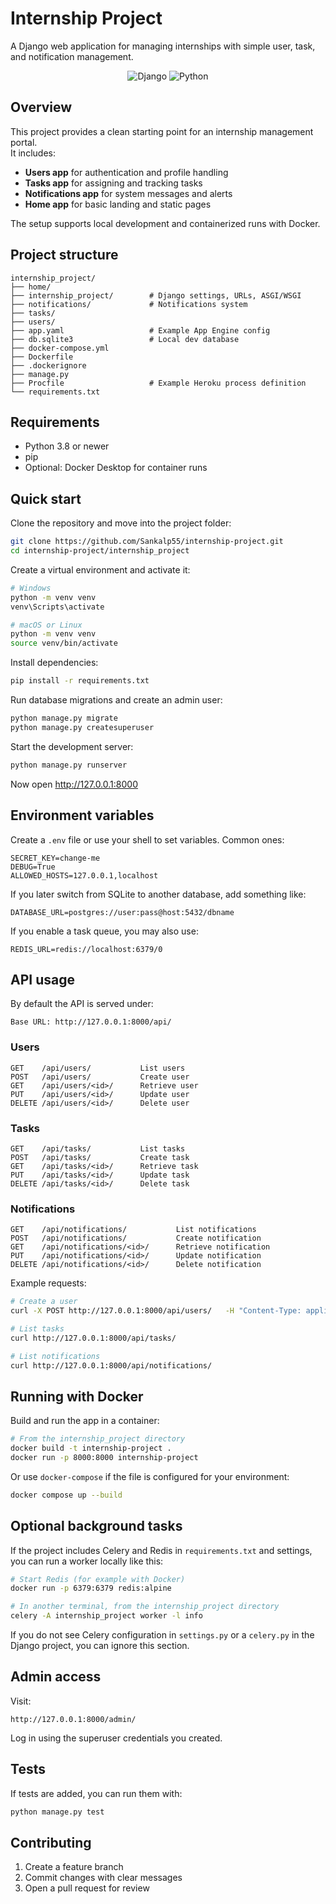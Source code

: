 # Internship Project

A Django web application for managing internships with simple user, task, and notification management.

<p align="center">
  <img alt="Django" src="https://img.shields.io/badge/Django-Framework-informational">
  <img alt="Python" src="https://img.shields.io/badge/Python-3.8%2B-blue">
  
</p>

## Overview

This project provides a clean starting point for an internship management portal.  
It includes:

- **Users app** for authentication and profile handling  
- **Tasks app** for assigning and tracking tasks  
- **Notifications app** for system messages and alerts  
- **Home app** for basic landing and static pages  

The setup supports local development and containerized runs with Docker.

## Project structure

```
internship_project/
├── home/
├── internship_project/        # Django settings, URLs, ASGI/WSGI
├── notifications/             # Notifications system
├── tasks/
├── users/
├── app.yaml                   # Example App Engine config
├── db.sqlite3                 # Local dev database
├── docker-compose.yml
├── Dockerfile
├── .dockerignore
├── manage.py
├── Procfile                   # Example Heroku process definition
└── requirements.txt
```

## Requirements

- Python 3.8 or newer  
- pip  
- Optional: Docker Desktop for container runs  

## Quick start

Clone the repository and move into the project folder:

```bash
git clone https://github.com/Sankalp55/internship-project.git
cd internship-project/internship_project
```

Create a virtual environment and activate it:

```bash
# Windows
python -m venv venv
venv\Scripts\activate

# macOS or Linux
python -m venv venv
source venv/bin/activate
```

Install dependencies:

```bash
pip install -r requirements.txt
```

Run database migrations and create an admin user:

```bash
python manage.py migrate
python manage.py createsuperuser
```

Start the development server:

```bash
python manage.py runserver
```

Now open http://127.0.0.1:8000

## Environment variables

Create a `.env` file or use your shell to set variables. Common ones:

```
SECRET_KEY=change-me
DEBUG=True
ALLOWED_HOSTS=127.0.0.1,localhost
```

If you later switch from SQLite to another database, add something like:

```
DATABASE_URL=postgres://user:pass@host:5432/dbname
```

If you enable a task queue, you may also use:

```
REDIS_URL=redis://localhost:6379/0
```

## API usage

By default the API is served under:

```
Base URL: http://127.0.0.1:8000/api/
```

### Users

```
GET    /api/users/           List users
POST   /api/users/           Create user
GET    /api/users/<id>/      Retrieve user
PUT    /api/users/<id>/      Update user
DELETE /api/users/<id>/      Delete user
```

### Tasks

```
GET    /api/tasks/           List tasks
POST   /api/tasks/           Create task
GET    /api/tasks/<id>/      Retrieve task
PUT    /api/tasks/<id>/      Update task
DELETE /api/tasks/<id>/      Delete task
```

### Notifications

```
GET    /api/notifications/           List notifications
POST   /api/notifications/           Create notification
GET    /api/notifications/<id>/      Retrieve notification
PUT    /api/notifications/<id>/      Update notification
DELETE /api/notifications/<id>/      Delete notification
```

Example requests:

```bash
# Create a user
curl -X POST http://127.0.0.1:8000/api/users/   -H "Content-Type: application/json"   -d '{"username":"john","email":"john@example.com"}'

# List tasks
curl http://127.0.0.1:8000/api/tasks/

# List notifications
curl http://127.0.0.1:8000/api/notifications/
```

## Running with Docker

Build and run the app in a container:

```bash
# From the internship_project directory
docker build -t internship-project .
docker run -p 8000:8000 internship-project
```

Or use `docker-compose` if the file is configured for your environment:

```bash
docker compose up --build
```

## Optional background tasks

If the project includes Celery and Redis in `requirements.txt` and settings, you can run a worker locally like this:

```bash
# Start Redis (for example with Docker)
docker run -p 6379:6379 redis:alpine

# In another terminal, from the internship_project directory
celery -A internship_project worker -l info
```

If you do not see Celery configuration in `settings.py` or a `celery.py` in the Django project, you can ignore this section.

## Admin access

Visit:

```
http://127.0.0.1:8000/admin/
```

Log in using the superuser credentials you created.

## Tests

If tests are added, you can run them with:

```bash
python manage.py test
```

## Contributing

1. Create a feature branch  
2. Commit changes with clear messages  
3. Open a pull request for review  


